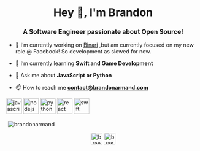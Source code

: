 <h1 align="center">Hey 👋, I'm Brandon</h1>
<h3 align="center">A Software Engineer passionate about Open Source!</h3>

- 🔭 I’m currently working on [Binari](https://Binari.dev) ,but am currently focused on my new role @ Facebook! So development as slowed for now.

- 🌱 I’m currently learning **Swift and Game Development**

- 💬 Ask me about **JavaScript or Python**

- 📫 How to reach me **contact@brandonarmand.com**

<p align="left"><img src="https://devicons.github.io/devicon/devicon.git/icons/javascript/javascript-original.svg" alt="javascript" width="40" height="40"/> <img src="https://devicons.github.io/devicon/devicon.git/icons/nodejs/nodejs-original-wordmark.svg" alt="nodejs" width="40" height="40"/> <img src="https://devicons.github.io/devicon/devicon.git/icons/python/python-original.svg" alt="python" width="40" height="40"/> <img src="https://devicons.github.io/devicon/devicon.git/icons/react/react-original-wordmark.svg" alt="react" width="40" height="40"/> <img src="https://devicons.github.io/devicon/devicon.git/icons/swift/swift-original-wordmark.svg" alt="swift" width="40" height="40"/></p><p>&nbsp;<img align="center" src="https://github-readme-stats.vercel.app/api?username=brandonarmand&show_icons=true" alt="brandonarmand" /></p>

<p align="center"> 
<a href="https://twitter.com/brandon_swe" target="blank"><img align="center" src="https://cdn.jsdelivr.net/npm/simple-icons@3.0.1/icons/twitter.svg" alt="brandon_swe" height="30" width="30" /></a>
<a href="https://linkedin.com/in/brandonarmand" target="blank"><img align="center" src="https://cdn.jsdelivr.net/npm/simple-icons@3.0.1/icons/linkedin.svg" alt="brandonarmand" height="30" width="30" /></a>
</p>
